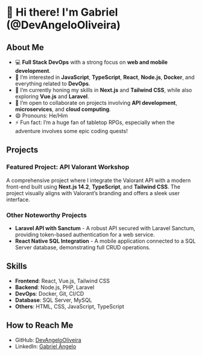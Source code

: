 # 👋 Hi there! I'm Gabriel (@DevAngeloOliveira)

## About Me
- 💻 **Full Stack DevOps** with a strong focus on **web and mobile development**.
- 👀 I’m interested in **JavaScript**, **TypeScript**, **React**, **Node.js**, **Docker**, and everything related to **DevOps**.
- 🌱 I’m currently honing my skills in **Next.js** and **Tailwind CSS**, while also exploring **Vue.js** and **Laravel**.
- 💞️ I’m open to collaborate on projects involving **API development**, **microservices**, and **cloud computing**.
- 😄 Pronouns: He/Him
- ⚡ Fun fact: I’m a huge fan of tabletop RPGs, especially when the adventure involves some epic coding quests!

## Projects
### Featured Project: **API Valorant Workshop**
A comprehensive project where I integrate the Valorant API with a modern front-end built using **Next.js 14.2**, **TypeScript**, and **Tailwind CSS**. The project visually aligns with Valorant’s branding and offers a sleek user interface.

### Other Noteworthy Projects
- **Laravel API with Sanctum** - A robust API secured with Laravel Sanctum, providing token-based authentication for a web service.
- **React Native SQL Integration** - A mobile application connected to a SQL Server database, demonstrating full CRUD operations.

## Skills
- **Frontend**: React, Vue.js, Tailwind CSS
- **Backend**: Node.js, PHP, Laravel
- **DevOps**: Docker, Git, CI/CD
- **Database**: SQL Server, MySQL
- **Others**: HTML, CSS, JavaScript, TypeScript

## How to Reach Me
- GitHub: [DevAngeloOliveira](https://github.com/DevAngeloOliveira)
- LinkedIn: [Gabriel Ângelo](https://www.linkedin.com/in/gabriel-%C3%A2ngelo-b71565267/)

